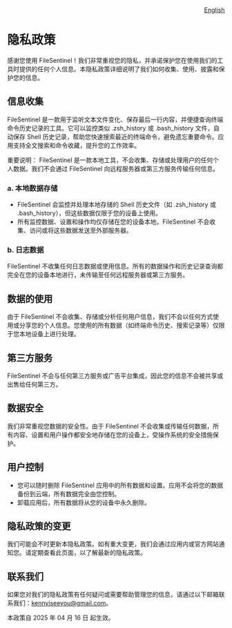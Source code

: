 <p align="right">
  <a href="./privacy-policy.md">English</a>
</p>
<!--rehype:style=float: right; bottom: -36px; position: relative;-->

隐私政策
===

感谢您使用 FileSentinel！我们非常重视您的隐私，并承诺保护您在使用我们的工具时提供的任何个人信息。本隐私政策详细说明了我们如何收集、使用、披露和保护您的信息。

## 信息收集

FileSentinel 是一款用于监听文本文件变化、保存最后一行内容，并便捷查询终端命令历史记录的工具。它可以监控类似 .zsh_history 或 .bash_history 文件，自动保存 Shell 历史记录，帮助您快速搜索最近的终端命令，避免遗忘重要命令。应用支持全文搜索和命令收藏，提升您的工作效率。

重要说明： FileSentinel 是一款本地工具，不会收集、存储或处理用户的任何个人数据。我们不会通过 FileSentinel 向远程服务器或第三方服务传输任何信息。

### a. 本地数据存储

- FileSentinel 会监控并处理本地存储的 Shell 历史文件（如 .zsh_history 或 .bash_history），但这些数据仅限于您的设备上使用。
- 所有监控数据、设置和操作均仅存储在您的设备本地，FileSentinel 不会收集、访问或将这些数据发送至外部服务器。

### b. 日志数据

FileSentinel 不收集任何日志数据或使用信息。所有的数据操作和历史记录查询都完全在您的设备本地进行，未传输至任何远程服务器或第三方服务。

## 数据的使用

由于 FileSentinel 不会收集、存储或分析任何用户信息，我们不会以任何方式使用或分享您的个人信息。您使用的所有数据（如终端命令历史、搜索记录等）仅限于您本地设备上进行处理。

## 第三方服务

FileSentinel 不会与任何第三方服务或广告平台集成，因此您的信息不会被共享或出售给任何第三方。

## 数据安全

我们非常重视您数据的安全性。由于 FileSentinel 不会收集或传输任何数据，所有内容、设置和用户操作都安全地存储在您的设备上，受操作系统的安全措施保护。

## 用户控制

- 您可以随时删除 FileSentinel 应用中的所有数据和设置。应用不会将您的数据备份到云端，所有数据完全由您控制。
- 卸载应用后，所有数据将从您的设备中永久删除。

## 隐私政策的变更

我们可能会不时更新本隐私政策。如有重大变更，我们会通过应用内或官方网站通知您。请定期查看此页面，以了解最新的隐私政策。

## 联系我们

如果您对我们的隐私政策有任何疑问或需要帮助管理您的信息，请通过以下邮箱联系我们：kennyiseeyou@gmail.com。

本政策自 2025 年 04 月 16 日 起生效。